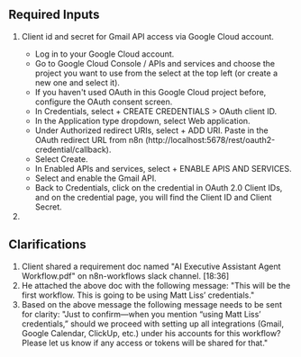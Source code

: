 ## Required Inputs
1. Client id and secret for Gmail API access via Google Cloud account.
    - Log in to your Google Cloud account.
    - Go to Google Cloud Console / APIs and services and choose the project you want to use from the select at the top left (or create a new one and select it).
    - If you haven't used OAuth in this Google Cloud project before, configure the OAuth consent screen.
    - In Credentials, select + CREATE CREDENTIALS > OAuth client ID.
    - In the Application type dropdown, select Web application.
    - Under Authorized redirect URIs, select + ADD URI. Paste in the OAuth redirect URL from n8n (http://localhost:5678/rest/oauth2-credential/callback).
    - Select Create.
    - In Enabled APIs and services, select + ENABLE APIS AND SERVICES.
    - Select and enable the Gmail API.
    - Back to Credentials, click on the credential in OAuth 2.0 Client IDs, and on the credential page, you will find the Client ID and Client Secret.

2. 


## Clarifications
1. Client shared a requirement doc named "AI Executive Assistant Agent Workflow.pdf" on n8n-workflows slack channel. [18:36]
2. He attached the above doc with the following message: "This will be the first workflow. This is going to be using Matt Liss’ credentials."
3. Based on the above message the following message needs to be sent for clarity:
"Just to confirm—when you mention “using Matt Liss’ credentials,” should we proceed with setting up all integrations (Gmail, Google Calendar, ClickUp, etc.) under his accounts for this workflow? Please let us know if any access or tokens will be shared for that."
